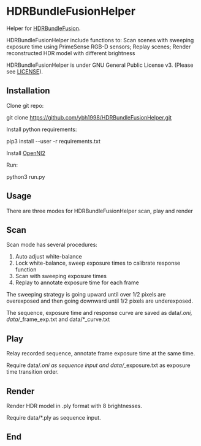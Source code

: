 # HDRBundleFusionHelper

Helper for [HDRBundleFusion](https://github.com/ybh1998/HDRBundleFusion). 

HDRBundleFusionHelper include functions to:
Scan scenes with sweeping exposure time using PrimeSense RGB-D sensors;
Replay scenes;
Render reconstructed HDR model with different brightness

HDRBundleFusionHelper is under GNU General Public License v3. (Please see [LICENSE](LICENSE)).

## Installation
Clone git repo:

git clone https://github.com/ybh1998/HDRBundleFusionHelper.git

Install python requirements:

pip3 install --user -r requirements.txt

Install [OpenNI2](https://structure.io/openni)

Run:

python3 run.py

## Usage
There are three modes for HDRBundleFusionHelper scan, play and render

## Scan
Scan mode has several procedures:
1. Auto adjust white-balance
2. Lock white-balance, sweep exposure times to calibrate response function
3. Scan with sweeping exposure times
4. Replay to annotate exposure time for each frame

The sweeping strategy is going upward until over 1/2 pixels are overexposed and then going downward until 1/2 pixels are underexposed.

The sequence, exposure time and response curve are saved as data/*.oni, data/*_frame_exp.txt and data/*_curve.txt

## Play
Relay recorded sequence, annotate frame exposure time at the same time.

Require data/*.oni as sequence input and data/*_exposure.txt as exposure time transition order.

## Render
Render HDR model in .ply format with 8 brightnesses.

Require data/*.ply as sequence input.

## End
